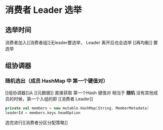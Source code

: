 # 消费者 Leader 选举
## 选举时间
消费者加入[[消费者组]]无leader要选举，
Leader 离开后也会选举
[[再均衡]] 要选举
## 组协调器 
### 随机选出（成员 HashMap 中 第一个键值对）
[[组协调器]]从 [[元数据]] 直接获取 第一个Hash 键值对 相当于 **随机** 
没有其他成员的时候，第一个入组的即 [[消费者 Leader]]
```scala
private val members = new mutable.HashMap[String, MemberMetadata]
leaderId = members.keys.headOption
```
选完进行[[消费者分区分配策略]]
